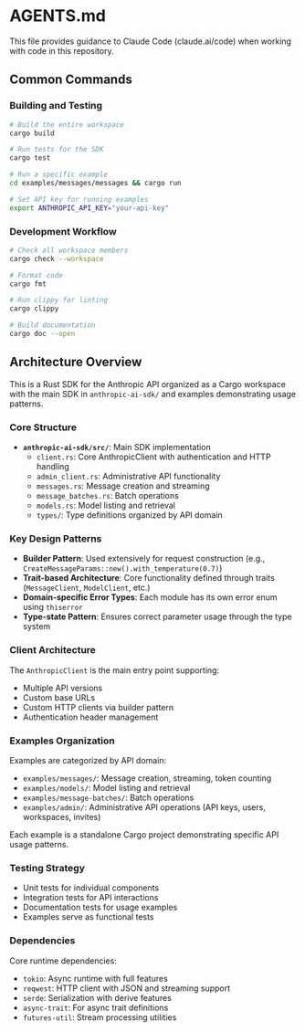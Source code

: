 # AGENTS.md

This file provides guidance to Claude Code (claude.ai/code) when working with code in this repository.

## Common Commands

### Building and Testing
```bash
# Build the entire workspace
cargo build

# Run tests for the SDK
cargo test

# Run a specific example
cd examples/messages/messages && cargo run

# Set API key for running examples
export ANTHROPIC_API_KEY="your-api-key"
```

### Development Workflow
```bash
# Check all workspace members
cargo check --workspace

# Format code
cargo fmt

# Run clippy for linting
cargo clippy

# Build documentation
cargo doc --open
```

## Architecture Overview

This is a Rust SDK for the Anthropic API organized as a Cargo workspace with the main SDK in `anthropic-ai-sdk/` and examples demonstrating usage patterns.

### Core Structure

- **`anthropic-ai-sdk/src/`**: Main SDK implementation
  - `client.rs`: Core AnthropicClient with authentication and HTTP handling
  - `admin_client.rs`: Administrative API functionality
  - `messages.rs`: Message creation and streaming
  - `message_batches.rs`: Batch operations
  - `models.rs`: Model listing and retrieval
  - `types/`: Type definitions organized by API domain

### Key Design Patterns

- **Builder Pattern**: Used extensively for request construction (e.g., `CreateMessageParams::new().with_temperature(0.7)`)
- **Trait-based Architecture**: Core functionality defined through traits (`MessageClient`, `ModelClient`, etc.)
- **Domain-specific Error Types**: Each module has its own error enum using `thiserror`
- **Type-state Pattern**: Ensures correct parameter usage through the type system

### Client Architecture

The `AnthropicClient` is the main entry point supporting:
- Multiple API versions
- Custom base URLs
- Custom HTTP clients via builder pattern
- Authentication header management

### Examples Organization

Examples are categorized by API domain:
- `examples/messages/`: Message creation, streaming, token counting
- `examples/models/`: Model listing and retrieval
- `examples/message-batches/`: Batch operations
- `examples/admin/`: Administrative API operations (API keys, users, workspaces, invites)

Each example is a standalone Cargo project demonstrating specific API usage patterns.

### Testing Strategy

- Unit tests for individual components
- Integration tests for API interactions
- Documentation tests for usage examples
- Examples serve as functional tests

### Dependencies

Core runtime dependencies:
- `tokio`: Async runtime with full features
- `reqwest`: HTTP client with JSON and streaming support
- `serde`: Serialization with derive features
- `async-trait`: For async trait definitions
- `futures-util`: Stream processing utilities
